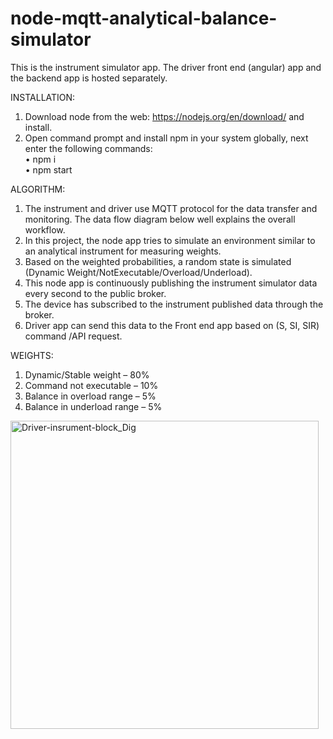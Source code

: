 # node-mqtt-analytical-balance-simulator
This is the instrument simulator app. The driver front end (angular) app and the backend app is hosted separately.

INSTALLATION:
1.	Download node from the web: https://nodejs.org/en/download/ and install.
2.	Open command prompt and install npm in your system globally, next enter the following commands:<br />
•	npm i<br />
•	npm start<br />


ALGORITHM:
1.	The instrument and driver use MQTT protocol for the data transfer and monitoring. The data flow diagram below well explains the overall workflow.
2.	In this project, the node app tries to simulate an environment similar to an analytical instrument for measuring weights. 
3.	Based on the weighted probabilities, a random state is simulated (Dynamic Weight/NotExecutable/Overload/Underload).   
4.	This node app is continuously publishing the  instrument simulator data every second to the public broker.
5.	The device has subscribed to the instrument published data through the broker.
6.	Driver app can send this data to the Front end app based on (S, SI, SIR) command /API request.


WEIGHTS:
1.	Dynamic/Stable weight – 80%<br />
2.	Command not executable – 10%<br />
3.	Balance in overload range – 5%<br />
4.	Balance in underload range – 5%<br />
 
 <img width="493" alt="Driver-insrument-block_Dig" src="https://user-images.githubusercontent.com/53856363/183771555-fe4cf56c-45bf-4825-9fd0-556b8af09e58.png">
